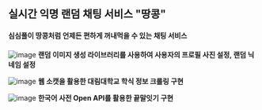 ## 실시간 익명 랜덤 채팅 서비스 "땅콩"
#### 심심풀이 땅콩처럼 언제든 편하게 꺼내먹을 수 있는 채팅 서비스

![image](https://github.com/juseog0373/Peanut-BE/assets/47583158/8b3b7d74-82cd-4206-bc08-686b3b419f63)
**랜덤 이미지 생성 라이브러리를 사용하여 사용자의 프로필 사진 설정, 랜덤 닉네임 설정**

![image](https://github.com/juseog0373/Peanut-BE/assets/47583158/7ab04534-e87e-4d3c-8463-47d3a334525b)
**웹 소캣을 활용한 대림대학교 학식 정보 크롤링 구현**   

![image](https://github.com/juseog0373/Peanut-BE/assets/47583158/b8b04b0b-35a4-4607-88e6-26c9fb7d3d4e)
**한국어 사전 Open API를 활용한 끝말잇기 구현**

